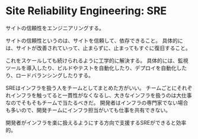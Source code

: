 # Site Reliability Engineering: SRE

サイトの信頼性をエンジニアリングする。

サイトの信頼性というのは、サイトを信頼して、依存できること。
具体的には、サイトが改善されていって、止まらずに、止まってもすぐに復旧すること。

これをスケールしても続けられるように工学的に解決する。
具体的には、監視ツールを導入したり、ビルドやテストを自動化したり、デプロイを自動化したり、ロードバランシングしたりする。

SREはインフラを扱う人をチームとしてまとめた方がいい。
チームごとにそれぞれインフラを触ってると一貫性がなくなるし、大きなインフラを扱うのは大仕事なのでそもそもチームで当たるべきだ。
開発者はインフラの専門家でない場合も多いので、開発チームにインフラ担当がいても仕事を共有できない。

開発者がインフラを楽に扱えるようにする方向で支援するSREができると効率的。
